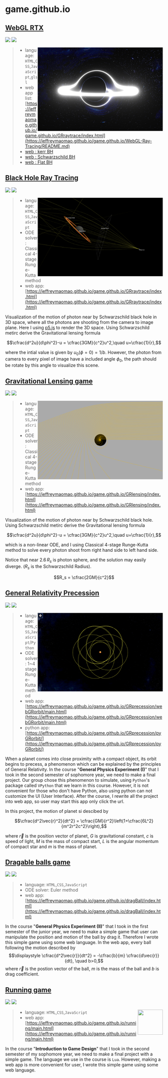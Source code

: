 # game.github.io

## [WebGL RTX](https://jeffreymaomao.github.io/game.github.io/WebGL-Ray-Tracing/README.md)

[![](https://badgen.net/badge/icon/source?icon=github&label)](https://github.com/Jeffreymaomao/game.github.io/tree/main/WebGL-Ray-Tracing)
[![](https://badgen.net/badge/icon/start/red?icon=chrome&label)](https://jeffreymaomao.github.io/game.github.io/WebGL-Ray-Tracing/README.md)

<img src="./WebGL-Ray-Tracing/img/Kerr.png" width="400px" align="right">

> - language: `HTML`,`CSS`,`JavaScript`,`glsl`
> - web app list: [https://jeffreymaomao.github.io/game.github.io/GRraytrace/index.html](https://jeffreymaomao.github.io/game.github.io/WebGL-Ray-Tracing/README.md)
> - [web : kerr BH](https://jeffreymaomao.github.io/game.github.io/WebGL-Ray-Tracing/Template-Kerr)
> - [web : Schwarzschild BH](https://jeffreymaomao.github.io/game.github.io/WebGL-Ray-Tracing/Template-Schwarzschild)
> - [web : Flat BH](https://jeffreymaomao.github.io/game.github.io/WebGL-Ray-Tracing/Template-FlatSpace)

## [Black Hole Ray Tracing](https://jeffreymaomao.github.io/game.github.io/GRraytrace/index.html)

[![](https://badgen.net/badge/icon/source?icon=github&label)](https://github.com/Jeffreymaomao/game.github.io/tree/main/GRraytrace)
[![](https://badgen.net/badge/icon/start/red?icon=chrome&label)](https://jeffreymaomao.github.io/game.github.io/GRraytrace/index.html)

<img src="./GRraytrace/screenshot/test.png" width="400px" align="right">

> - language: `HTML`,`CSS`,`JavaScript`
> - ODE solver: Classical 4-stage Runge-Kutta method
> - web app: [https://jeffreymaomao.github.io/game.github.io/GRraytrace/index.html](https://jeffreymaomao.github.io/game.github.io/GRraytrace/index.html)



Visualization of the motion of photon near by Schwarzschild black hole in 3D space, where all the photons are shooting from the camera to image plane. 
Here I using [p5.js](https://p5js.org) to render the 3D space. Using Schwarzschild metirc derive the Gravitational lensing formula

$$\cfrac{d^2u}{d\phi^2}-u = \cfrac{3GM}{c^2}u^2,\quad u=\cfrac{1}{r},$$

where the intial value is given by $u_0\left(\phi=0\right) = 1/b$. However, the photon from camera to every pixel of image have a included angle $\phi_0$, the path should be rotate by this angle to visualize this scene.



## [Gravitational Lensing game](https://jeffreymaomao.github.io/game.github.io/GRlensing/index.html)

[![](https://badgen.net/badge/icon/source?icon=github&label)](https://github.com/Jeffreymaomao/game.github.io/tree/main/GRlensing)
[![](https://badgen.net/badge/icon/start/red?icon=chrome&label)](https://jeffreymaomao.github.io/game.github.io/GRlensing/index.html)

<img src="./GRlensing/screenshot/test.png" width="400px" align="right">

> - language: `HTML`,`CSS`,`JavaScript`
> - ODE solver: Classical 4-stage Runge-Kutta method
> - web app: [https://jeffreymaomao.github.io/game.github.io/GRlensing/index.html](https://jeffreymaomao.github.io/game.github.io/GRlensing/index.html)


Visualization of the motion of photon near by Schwarzschild black hole. Using Schwarzschild metirc derive the Gravitational lensing formula

$$\cfrac{d^2u}{d\phi^2}-u = \cfrac{3GM}{c^2}u^2,\quad u=\cfrac{1}{r},$$

which is a non-linear ODE, and I using Classical 4-stage Runge-Kutta method to solve every photon shoot from right hand side to left hand side. 

Notice that near $2.6\,R_s$ is photon sphere, and the solution may easily diverge. ($R_s$ is the Schwarzschild Radius).

$$R_s = \cfrac{2GM}{c^2}$$




## [General Relativity Precession](https://jeffreymaomao.github.io/game.github.io/GRprecession/webGRorbit/main.html)

[![](https://badgen.net/badge/icon/source?icon=github&label)](https://github.com/Jeffreymaomao/game.github.io/tree/main/GRprecession)
[![](https://badgen.net/badge/icon/start/red?icon=chrome&label)](https://jeffreymaomao.github.io/game.github.io/GRprecession/webGRorbit/main.html)

<img src="./GRprecession/webGRorbit/screenshot/precession.png" width="400px" align="right">

> - language: `HTML`,`CSS`,`JavaScript`/`Python`
> - ODE solver: 1~4 stage Runge-Kutta method
> - web app: [https://jeffreymaomao.github.io/game.github.io/GRprecession/webGRorbit/main.html](https://jeffreymaomao.github.io/game.github.io/GRprecession/webGRorbit/main.html)
> - python app: [https://jeffreymaomao.github.io/game.github.io/GRprecession/pyGRorbit/](https://jeffreymaomao.github.io/game.github.io/GRprecession/pyGRorbit/)

When a planet comes into close proximity with a compact object, its orbit begins to precess, a phenomenon which can be explained by the principles of General Relativity. In the course "**General Physics Experiment (I)**" that I took in the second semester of sophomore year, we need to make a final project. Our group chose this phenomenon to simulate, using `Python`'s package called `VPython` that we learn in this course. However, it is not convenient for those who don't have Python, also using python can not customize the UI (User Interface). After the course, I rewrite all the project into web app, so user may start this app only click the url. 

In this project, the motion of planet si descibed by

$$\cfrac{d^2\vec{r}^2}{dt^2} = \cfrac{GM}{r^2}\left(1+\cfrac{6L^2}{m^2r^2c^2}\right),$$

where $\vec{r}$ is the position vector of planet, $G$ is gravitational constant, $c$ is speed of light, $M$ is the mass of compact start, $L$ is the angular momentum of compact star and $m$ is the mass of planet.



## [Dragable balls game](https://jeffreymaomao.github.io/game.github.io/dragBall/index.html)

[![](https://badgen.net/badge/icon/source?icon=github&label)](https://github.com/Jeffreymaomao/game.github.io/tree/main/dragBall)
[![](https://badgen.net/badge/icon/start/red?icon=chrome&label)](https://jeffreymaomao.github.io/game.github.io/dragBall/index.html)

> - language: `HTML`,`CSS`,`JavaScript`
> - ODE solver: Euler method
> - web app: [https://jeffreymaomao.github.io/game.github.io/dragBall/index.html](https://jeffreymaomao.github.io/game.github.io/dragBall/index.html)

In the course "**General Physics Experiment (II)**" that I took in the first semester of the junior year, we need to make a simple game that user can manipulate the position and motion of the ball by drag it. Therefore I wrote this simple game using some web language. In the web app, every ball following the motion described by
$$\displaystyle \cfrac{d^2\vec{r}}{dt^2} = -\cfrac{b}{m} \cfrac{d\vec{r}}{dt}, \quad b>0,$$
where $\vec{r}$ is the postion vector of the ball, $m$ is the mass of the ball and $b$ is drag coefficient.



## [Running game](https://jeffreymaomao.github.io/game.github.io/running/main.html)

[![](https://badgen.net/badge/icon/source?icon=github&label)](https://github.com/Jeffreymaomao/game.github.io/tree/main/running)
[![](https://badgen.net/badge/icon/start/red?icon=chrome&label)](https://jeffreymaomao.github.io/game.github.io/running/main.html)

<img src="https://upload.wikimedia.org/wikipedia/commons/c/cf/Lua-Logo.svg" width="80px" height="80px" align="right">

> - language: `HTML`,`CSS`,`JavaScript`
> - web app: [https://jeffreymaomao.github.io/game.github.io/running/main.html](https://jeffreymaomao.github.io/game.github.io/running/main.html)

 In the course "**Introduction to Game Design**" that I took in the second semester of my sophomore year, 
we need to make a final project with a simple game. The language we use in the course is `Lua`. 
However, making a web app is more convenient for user, I wrote this simple game using some web language.
